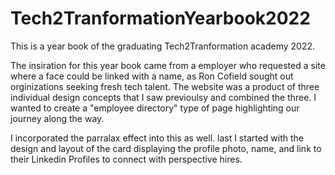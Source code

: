 # Tech2TranformationYearbook2022
This is a year book of the graduating Tech2Tranformation academy 2022.

The insiration for this year book came from a employer who requested a site where a face could be linked with a name, as Ron Cofield sought out orginizations seeking fresh tech talent.
The website was a product of three individual design concepts that I saw previoulsy and combined the three.
I wanted to create a "employee directory" type of page highlighting our journey along the way.

I incorporated the parralax effect into this as well. last I started with the design and layout of the card displaying the profile photo, name, and link to their Linkedin Profiles to connect with perspective hires.

